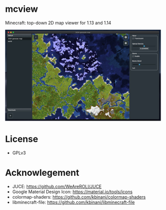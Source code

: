 # mcview

Minecraft: top-down 2D map viewer for 1.13 and 1.14

![coverimage](https://raw.githubusercontent.com/kbinani/mcview/master/ss.jpg)

# License

- GPLv3

# Acknowlegement

- JUCE: https://github.com/WeAreROLI/JUCE
- Google Material Design Icon: https://material.io/tools/icons
- colormap-shaders: https://github.com/kbinani/colormap-shaders
- libminecraft-file: https://github.com/kbinani/libminecraft-file